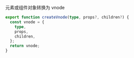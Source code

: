 元素或组件对象转换为 vnode
```ts
export function createVnode(type, props?, children?) {
  const vnode = {
    type,
    props,
    children,
  };
  return vnode;
}
```